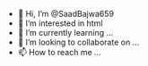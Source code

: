 - 👋 Hi, I’m @SaadBajwa659
- 👀 I’m interested in html
- 🌱 I’m currently learning ...
- 💞️ I’m looking to collaborate on ...
- 📫 How to reach me ...

<!---
SaadBajwa659/SaadBajwa659 is a ✨ special ✨ repository because its `README.md` (this file) appears on your GitHub profile.
You can click the Preview link to take a look at your changes.
--->

